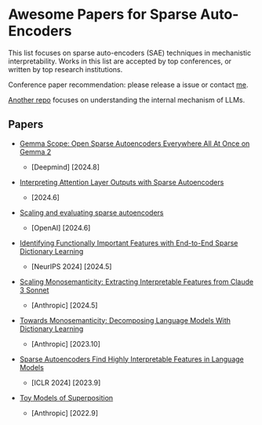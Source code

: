 # Awesome Papers for Sparse Auto-Encoders
This list focuses on sparse auto-encoders (SAE) techniques in mechanistic interpretability. Works in this list are accepted by top conferences, or written by top research institutions.

Conference paper recommendation: please release a issue or contact [me](https://zepingyu0512.github.io/).

[Another repo](https://github.com/zepingyu0512/awesome-llm-understanding-mechanism.git) focuses on understanding the internal mechanism of LLMs.

## Papers

- [Gemma Scope: Open Sparse Autoencoders Everywhere All At Once on Gemma 2](https://arxiv.org/pdf/2408.05147)
   - \[Deepmind\] \[2024.8\]
 
- [Interpreting Attention Layer Outputs with Sparse Autoencoders](https://arxiv.org/pdf/2406.17759)
   - \[2024.6\]

- [Scaling and evaluating sparse autoencoders](https://arxiv.org/pdf/2406.04093)
   - \[OpenAI\] \[2024.6\]

- [Identifying Functionally Important Features with End-to-End Sparse Dictionary Learning](https://arxiv.org/pdf/2405.12241)
   - \[NeurIPS 2024\] \[2024.5\]

- [Scaling Monosemanticity: Extracting Interpretable Features from Claude 3 Sonnet](https://transformer-circuits.pub/2024/scaling-monosemanticity/index.html)
   - \[Anthropic\] \[2024.5\]

- [Towards Monosemanticity: Decomposing Language Models With Dictionary Learning](https://transformer-circuits.pub/2023/monosemantic-features/index.html)
   - \[Anthropic\] \[2023.10\]
 
- [Sparse Autoencoders Find Highly Interpretable Features in Language Models](https://arxiv.org/pdf/2309.08600)
   - \[ICLR 2024\] \[2023.9\]

- [Toy Models of Superposition](https://transformer-circuits.pub/2022/toy_model/index.html)
   - \[Anthropic\] \[2022.9\]



